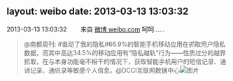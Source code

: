 layout: weibo
date: 2013-03-13 13:03:32
---
<meta name="referrer" content="no-referrer" />

2013-03-13 13:03:32  &nbsp;&nbsp;&nbsp;&nbsp;&nbsp;&nbsp; 来自 <a href="http://weibo.com/" rel="nofollow">微博 weibo.com</a>
呵呵……
>  @南都周刊: #谁动了我的隐私#66.9%的智能手机移动应用在抓取用户隐私数据，而其中高达34.5%的移动应用有“隐私越轨”行为——性质过分的越界抓取，在与本身功能毫不相干的情况下，获取智能手机用户的短信记录、通话记录、通讯录等敏感个人信息。@DCCI互联网数据中心 ​​​
>  ![图片](https://ww4.sinaimg.cn/large/61d7cd94jw1e2o1eb4v1ej.jpg)
